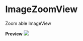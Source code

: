 # ImageZoomView
Zoom able ImageView

**Preview**
![](https://drive.google.com/file/d/0BzqrFmvXneLncURMVkk5UlR3eW8/view?usp=sharing)
